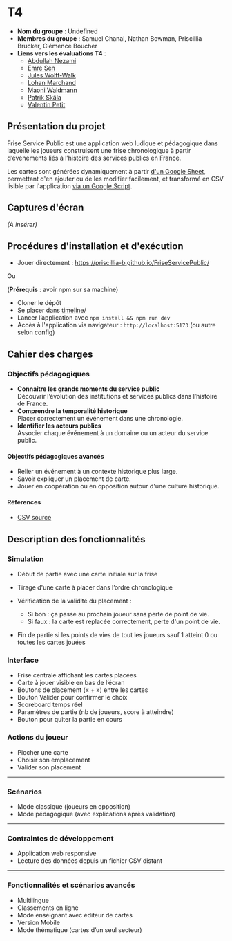 # T4

- **Nom du groupe** : Undefined
- **Membres du groupe** : Samuel Chanal, Nathan Bowman, Priscillia Brucker, Clémence Boucher
- **Liens vers les évaluations T4** :
  - [Abdullah Nezami](evaluations-T2/evaluation-Abdullah_Nezami.md)
  - [Emre Sen](evaluations-T2/evaluation-Emre_Sen.md)
  - [Jules Wolff-Walk](evaluations-T2/evaluation-Jules_Wolff-Walk.md)
  - [Lohan Marchand](evaluations-T2/evaluation-Lohan_Marchand.md)
  - [Maoni Waldmann](evaluations-T2/evaluation-Maoni_Waldmann.md)
  - [Patrik Skâla](evaluations-T2/evaluation-Patrik_Skâla.md)
  - [Valentin Petit](evaluations-T2/evaluation-Valentin_Petit.md)

## Présentation du projet

Frise Service Public est une application web ludique et pédagogique dans laquelle les joueurs construisent une frise chronologique à partir d’événements liés à l’histoire des services publics en France.

Les cartes sont générées dynamiquement à partir [d'un Google Sheet](https://docs.google.com/spreadsheets/d/1flhwZlPYWQPWKSotmz7wDzBZnBYAL5JJHu_-vY38zcg/edit?gid=1517720865#gid=1517720865), permettant d'en ajouter ou de les modifier facilement, et transformé en CSV lisible par l'application [via un Google Script](https://script.google.com/d/1gwuul7SrT2ylcgBz2yme4bP4STouFFODZZVs17BmSuCBu98P3qJIIJen/edit?usp=sharing).

## Captures d'écran

_(À insérer)_

## Procédures d'installation et d'exécution

- Jouer directement : https://priscillia-b.github.io/FriseServicePublic/

Ou

(**Prérequis** : avoir npm sur sa machine)

- Cloner le dépôt
- Se placer dans [timeline/](timeline/)
- Lancer l’application avec `npm install && npm run dev`
- Accès à l'application via navigateur : `http://localhost:5173` (ou autre selon config)

## Cahier des charges

### Objectifs pédagogiques

- **Connaître les grands moments du service public**  
  Découvrir l’évolution des institutions et services publics dans l’histoire de France.
- **Comprendre la temporalité historique**  
  Placer correctement un événement dans une chronologie.
- **Identifier les acteurs publics**  
  Associer chaque événement à un domaine ou un acteur du service public.

#### Objectifs pédagogiques avancés

- Relier un événement à un contexte historique plus large.
- Savoir expliquer un placement de carte.
- Jouer en coopération ou en opposition autour d'une culture historique.

#### Références

- [CSV source](https://docs.google.com/spreadsheets/d/e/2PACX-1vQlzxMUajqLjmCZ_I-NAie0g-ZxTsJqjOnj6R-w139EnpG-XY3DTJ4Hg5iTtzgnfQmSxJnhu0Tl502b/pub?gid=1517720865&single=true&output=csv)

## Description des fonctionnalités

### Simulation

- Début de partie avec une carte initiale sur la frise
- Tirage d'une carte à placer dans l’ordre chronologique
- Vérification de la validité du placement :

  - Si bon : ça passe au prochain joueur sans perte de point de vie.
  - Si faux : la carte est replacée correctement, perte d'un point de vie.

- Fin de partie si les points de vies de tout les joueurs sauf 1 atteint 0 ou toutes les cartes jouées

### Interface

- Frise centrale affichant les cartes placées
- Carte à jouer visible en bas de l’écran
- Boutons de placement (« + ») entre les cartes
- Bouton Valider pour confirmer le choix
- Scoreboard temps réel
- Paramètres de partie (nb de joueurs, score à atteindre)
- Bouton pour quiter la partie en cours

### Actions du joueur

- Piocher une carte
- Choisir son emplacement
- Valider son placement

---

### Scénarios

- Mode classique (joueurs en opposition)
- Mode pédagogique (avec explications après validation)

---

### Contraintes de développement

- Application web responsive
- Lecture des données depuis un fichier CSV distant

---

### Fonctionnalités et scénarios avancés

- Multilingue
- Classements en ligne
- Mode enseignant avec éditeur de cartes
- Version Mobile
- Mode thématique (cartes d’un seul secteur)
